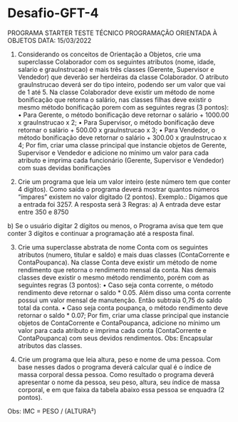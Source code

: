 # Desafio-GFT-4

PROGRAMA STARTER 
TESTE TÉCNICO 
PROGRAMAÇÃO ORIENTADA À OBJETOS DATA: 15/03/2022

1. Considerando os conceitos de Orientação a Objetos, crie uma superclasse Colaborador com os seguintes atributos (nome, idade, salario e grauInstrucao) e mais três classes  (Gerente, Supervisor e Vendedor) que deverão ser herdeiras da classe Colaborador.  O atributo grauInstrucao deverá ser do tipo inteiro, podendo ser um valor que vai de 1  até 5. Na classe Colaborador deve existir um método de nome bonificação que retorna  o salário, nas classes filhas deve existir o mesmo método bonificação porem com as  seguintes regras (3 pontos): 
• Para Gerente, o método bonificação deve retornar o salário + 1000.00 x grauInstrucao  x 2; 
• Para Supervisor, o método bonificação deve retornar o salário + 500.00 x  grauInstrucao x 3; 
• Para Vendedor, o método bonificação deve retornar o salário + 300.00 x grauInstrucao  x 4; 
Por fim, criar uma classe principal que instancie objetos de Gerente, Supervisor e  Vendedor e adicione no mínimo um valor para cada atributo e imprima cada funcionário  (Gerente, Supervisor e Vendedor) com suas devidas bonificações 

2. Crie um programa que leia um valor inteiro (este número tem que conter 4 dígitos). Como saída o programa deverá mostrar quantos números “ímpares” existem no valor  digitado (2 pontos). 
Exemplo.: Digamos que a entrada foi 3257. A resposta será 3 
Regras: 
a) A entrada deve estar entre 350 e 8750

b) Se o usuário digitar 2 dígitos ou menos, o Programa avisa que tem que conter 3  dígitos e continuar a programação até a resposta final. 

3. Crie uma superclasse abstrata de nome Conta com os seguintes atributos (numero,  titular e saldo) e mais duas classes (ContaCorrente e ContaPoupanca). Na classe  Conta deve existir um método de nome rendimento que retorna o rendimento mensal  da conta. Nas demais classes deve existir o mesmo método rendimento, porém com as  seguintes regras (3 pontos): 
• Caso seja conta corrente, o método rendimento deve retornar o saldo * 0.05.  Além disso uma conta corrente possui um valor mensal de manutenção. Então  subtraia 0,75 do saldo total da conta. 
• Caso seja conta poupança, o método rendimento deve retornar o saldo * 0.07; 
Por fim, criar uma classe principal que instancie objetos de ContaCorrente e  ContaPoupanca, adicione no mínimo um valor para cada atributo e imprima cada  conta (ContaCorrente e ContaPoupanca) com seus devidos rendimentos. 
 Obs: Encapsular atributos das classes. 
 
4. Crie um programa que leia altura, peso e nome de uma pessoa. Com base nesses dados  o programa deverá calcular qual é o índice de massa corporal dessa pessoa. Como  resultado o programa deverá apresentar o nome da pessoa, seu peso, altura, seu índice  de massa corporal, e em que faixa da tabela abaixo essa pessoa se enquadra (2 pontos). 

Obs: IMC = PESO / (ALTURA²)

